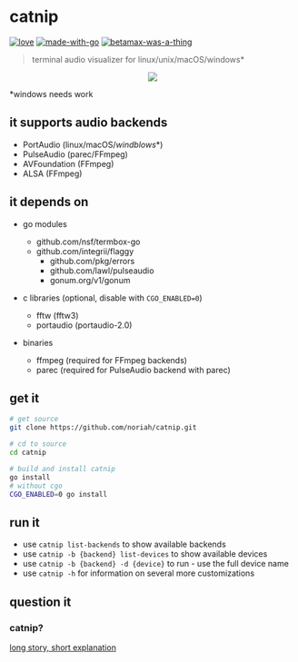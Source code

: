 # catnip

[![love][withlove]][noriah-dev]
[![made-with-go][withgo]][go-dev]
[![betamax-was-a-thing][betamax]][betawhat]

> terminal audio visualizer for linux/unix/macOS/windows*

<p align="center">
	<a href="https://www.youtube.com/watch?v=NGtCoEsgJww">
		<img src="../media/preview0.gif" />
	</a>
</p>

*windows needs work

## it supports audio backends
- PortAudio (linux/macOS/*windblows**)
- PulseAudio (parec/FFmpeg)
- AVFoundation (FFmpeg)
- ALSA (FFmpeg)

## it depends on

- go modules
	- github.com/nsf/termbox-go
  - github.com/integrii/flaggy
	- github.com/pkg/errors
	- github.com/lawl/pulseaudio
	- gonum.org/v1/gonum

- c libraries (optional, disable with `CGO_ENABLED=0`)
	- fftw (fftw3)
	- portaudio (portaudio-2.0)

- binaries
	- ffmpeg (required for FFmpeg backends)
	- parec (required for PulseAudio backend with parec)

## get it

```sh
# get source
git clone https://github.com/noriah/catnip.git

# cd to source
cd catnip

# build and install catnip
go install
# without cgo
CGO_ENABLED=0 go install
```

## run it

- use `catnip list-backends` to show available backends
- use `catnip -b {backend} list-devices` to show available devices
- use `catnip -b {backend} -d {device}` to run - use the full device name
- use `catnip -h` for information on several more customizations

## question it
### catnip?
[long story, short explanation][speakers]

<!-- Links -->
[noriah-dev]: https://noriah.dev
[go-dev]: https://go.dev
[betawhat]: https://google.com/search?q=betamax
[speakers]: https://github.com/noriah/catnip/commit/98f989fd45bef8706cbc5c90422209600943ebc1

<!-- Images -->
[withlove]: https://forthebadge.com/images/badges/built-with-love.svg
[withgo]: https://forthebadge.com/images/badges/made-with-go.svg
[betamax]: https://forthebadge.com/images/badges/compatibility-betamax.svg
[preview-0]: https://i.imgur.com/TfMrNpe.gifv
